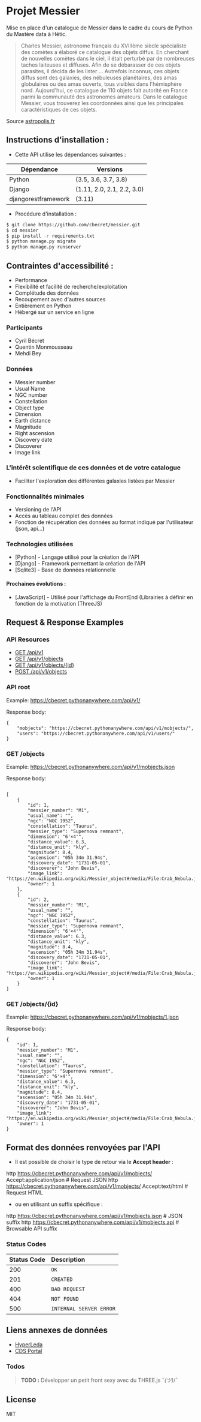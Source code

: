 # Projet Messier

Mise en place d'un catalogue de Messier dans le cadre du cours de Python du Mastère data à Hétic.

> Charles Messier, astronome français du XVIIIème siècle spécialiste des comètes a élaboré ce catalogue des objets diffus. En cherchant de nouvelles comètes dans le ciel, il était perturbé par de nombreuses taches laiteuses et diffuses. Afin de se débarasser de ces objets parasites, il décida de les lister ... Autrefois inconnus, ces objets diffus sont des galaxies, des nébuleuses planétaires, des amas globulaires ou des amas ouverts, tous visibles dans l'hémisphère nord. Aujourd'hui, ce catalogue de 110 objets fait autorité en France parmi la communauté des astronomes amateurs. Dans le catalogue Messier, vous trouverez les coordonnées ainsi que les principales caractéristiques de ces objets.

Source [astropolis.fr](https://www.astropolis.fr/catalogue-Messier/page-de-garde/astronomie-accueil-catalogue-Messier.html)

## Instructions d'installation :

* Cette API utilise les dépendances suivantes :

| Dépendance | Versions |
| ------ | ------ |
| Python | (3.5, 3.6, 3.7, 3.8) |
| Django | (1.11, 2.0, 2.1, 2.2, 3.0) |
| djangorestframework | (3.11) |

* Procédure d'installation :

```sh
$ git clone https://github.com/cbecret/messier.git
$ cd messier
$ pip install -r requirements.txt
$ python manage.py migrate
$ python manage.py runserver
```

## Contraintes d'accessibilité :

- Performance
- Flexibilité et facilité de recherche/exploitation
- Complétude des données
- Recoupement avec d'autres sources
- Entièrement en Python
- Hébergé sur un service en ligne

### Participants
* Cyril Bécret
* Quentin Monmousseau
* Mehdi Bey

### Données
- Messier number
- Usual Name
- NGC number
- Constellation
- Object type
- Dimension
- Earth distance
- Magnitude
- Right ascension
- Discovery date
- Discoverer
- Image link

### L'intérêt scientifique de ces données et de votre catalogue
- Faciliter l'exploration des différentes galaxies listées par Messier

### Fonctionnalités minimales
- Versioning de l'API
- Accès au tableau complet des données
- Fonction de récupération des données au format indiqué par l'utilisateur (json, api...)

### Technologies utilisées
* [Python] - Langage utilisé pour la création de l'API
* [Django] - Framework permettant la création de l'API
* [Sqlite3] - Base de données relationnelle

#### Prochaines évolutions :
* [JavaScript] - Utilisé pour l'affichage du FrontEnd (Librairies à définir en fonction de la motivation (ThreeJS)

## Request & Response Examples

### API Resources

  - [GET /api/v1](#api-root)
  - [GET /api/v1/objects](#get-objects)
  - [GET /api/v1/objects/{id}](#get-objectsid)
  - [POST /api/v1/objects](#post-objects)


### API root

Example: https://cbecret.pythonanywhere.com/api/v1/

Response body:
```
{
    "mobjects": "https://cbecret.pythonanywhere.com/api/v1/mobjects/",
    "users": "https://cbecret.pythonanywhere.com/api/v1/users/"
}
```


### GET /objects

Example: https://cbecret.pythonanywhere.com/api/v1/mobjects.json

Response body:
```

[
    {
        "id": 1,
        "messier_number": "M1",
        "usual_name": "",
        "ngc": "NGC 1952",
        "constellation": "Taurus",
        "messier_type": "Supernova remnant",
        "dimension": "6'×4'",
        "distance_value": 6.3,
        "distance_unit": "kly",
        "magnitude": 8.4,
        "ascension": "05h 34m 31.94s",
        "discovery_date": "1731-05-01",
        "discoverer": "John Bevis",
        "image_link": "https://en.wikipedia.org/wiki/Messier_object#/media/File:Crab_Nebula.jpg",
        "owner": 1
    },
    {
        "id": 2,
        "messier_number": "M1",
        "usual_name": "",
        "ngc": "NGC 1952",
        "constellation": "Taurus",
        "messier_type": "Supernova remnant",
        "dimension": "6'×4'",
        "distance_value": 6.3,
        "distance_unit": "kly",
        "magnitude": 8.4,
        "ascension": "05h 34m 31.94s",
        "discovery_date": "1731-05-01",
        "discoverer": "John Bevis",
        "image_link": "https://en.wikipedia.org/wiki/Messier_object#/media/File:Crab_Nebula.jpg",
        "owner": 1
    }
]
```

### GET /objects/{id}

Example: https://cbecret.pythonanywhere.com/api/v1/mobjects/1.json

Response body:
```
{
    "id": 1,
    "messier_number": "M1",
    "usual_name": "",
    "ngc": "NGC 1952",
    "constellation": "Taurus",
    "messier_type": "Supernova remnant",
    "dimension": "6'×4'",
    "distance_value": 6.3,
    "distance_unit": "kly",
    "magnitude": 8.4,
    "ascension": "05h 34m 31.94s",
    "discovery_date": "1731-05-01",
    "discoverer": "John Bevis",
    "image_link": "https://en.wikipedia.org/wiki/Messier_object#/media/File:Crab_Nebula.jpg",
    "owner": 1
}
```

## Format des données renvoyées par l'API

* Il est possible de choisir le type de retour via le **Accept header** :

http https://cbecret.pythonanywhere.com/api/v1/mobjects/ Accept:application/json  # Request JSON
http https://cbecret.pythonanywhere.com/api/v1/mobjects/ Accept:text/html         # Request HTML

* ou en utilisant un suffix spécifique :

http https://cbecret.pythonanywhere.com/api/v1/mobjects.json  # JSON suffix
http https://cbecret.pythonanywhere.com/api/v1/mobjects.api   # Browsable API suffix


### Status Codes

| Status Code | Description |
| :--- | :--- |
| 200 | `OK` |
| 201 | `CREATED` |
| 400 | `BAD REQUEST` |
| 404 | `NOT FOUND` |
| 500 | `INTERNAL SERVER ERROR` |

## Liens annexes de données
* [HyperLeda](http://leda.univ-lyon1.fr/)
* [CDS Portal](http://cdsportal.u-strasbg.fr/)


### Todos

> __TODO :__ Développer un petit front sexy avec du THREE.js ¯_(ツ)_/¯


License
----

MIT
